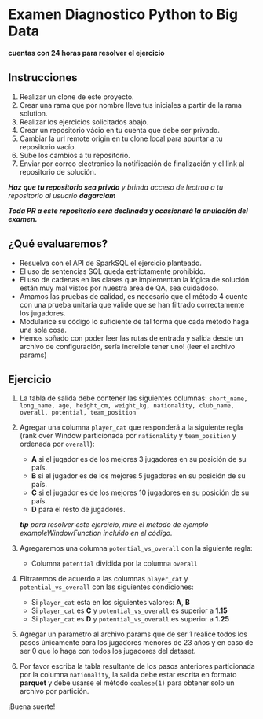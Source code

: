 # Examen Diagnostico Python to Big Data
**cuentas con 24 horas para resolver el ejercicio**


## Instrucciones

1. Realizar un clone de este proyecto.
2. Crear una rama que por nombre lleve tus iniciales a partir de la rama solution.
3. Realizar los ejercicios solicitados abajo.
4. Crear un repositorio vácio en tu cuenta que debe ser privado.
5. Cambiar la url remote origin en tu clone local para apuntar a tu repositorio vacío.
6. Sube los cambios a tu repositorio.
7. Enviar por correo electronico la notificación de finalización y el link al repositorio de solución.

_**Haz que tu repositorio sea privdo** y brinda acceso de lectrua a tu repositorio al usuario **dagarciam**_

_**Toda PR a este repositorio será declinada y ocasionará la anulación del examen.**_

## ¿Qué evaluaremos?

* Resuelva con el API de SparkSQL el ejercicio planteado.
* El uso de sentencias SQL queda estrictamente prohibido.
* El uso de cadenas en las clases que implementan la lógica de solución están muy mal vistos por nuestra area de QA, sea
  cuidadoso.
* Amamos las pruebas de calidad, es necesario que el método 4 cuente con una prueba unitaria 
    que valide que se han filtrado correctamente los jugadores.
* Modularice sú código lo suficiente de tal forma que cada método haga una sola cosa.
* Hemos soñado con poder leer las rutas de entrada y salida desde un archivo de configuración, sería increible tener
  uno! (leer el archivo params)

## Ejercicio

1. La tabla de salida debe contener las siguientes columnas:
   `short_name, long_name, age, height_cm, weight_kg, nationality, club_name, overall, potential, team_position`
2. Agregar una columna `player_cat` que responderá a la siguiente regla (rank over Window particionada por `nationality` y `team_position`
   y ordenada por `overall`):
    * **A** si el jugador es de los mejores 3 jugadores en su posición de su país.
    * **B** si el jugador es de los mejores 5 jugadores en su posición de su país.
    * **C** si el jugador es de los mejores 10 jugadores en su posición de su país.
    * **D** para el resto de jugadores.

   ***tip** para resolver este ejercicio, mire el método de ejemplo exampleWindowFunction incluido en el código.*
3. Agregaremos una columna `potential_vs_overall` con la siguiente regla:
    * Columna `potential` dividida por la columna `overall`
4. Filtraremos de acuerdo a las columnas `player_cat` y `potential_vs_overall` con las siguientes condiciones:
    * Si `player_cat` esta en los siguientes valores: **A**, **B**
    * Si `player_cat` es **C** y `potential_vs_overall` es superior a **1.15**
    * Si `player_cat` es **D** y `potential_vs_overall` es superior a **1.25**
5. Agregar un parametro al archivo params que de ser 1 realice todos los pasos únicamente para los jugadores menores de 23 años 
    y en caso de ser 0 que lo haga con todos los jugadores del dataset.
6. Por favor escriba la tabla resultante de los pasos anteriores particionada por la columna `nationality`, la salida
   debe estar escrita en formato **parquet** y debe usarse el método `coalese(1)`
   para obtener solo un archivo por partición.

¡Buena suerte!
